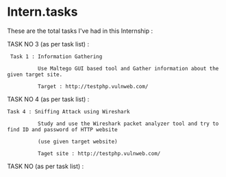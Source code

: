 # Intern.tasks

These are the total tasks I've had in this Internship :

TASK NO 3 (as per task list) :

     Task 1 : Information Gathering
             
              Use Maltego GUI based tool and Gather information about the given target site.
              
              Target : http://testphp.vulnweb.com/

TASK NO 4 (as per task list) :

    Task 4 : Sniffing Attack using Wireshark
              
              Study and use the Wireshark packet analyzer tool and try to find ID and password of HTTP website

              (use given target website)
              
              Taget site : http://testphp.vulnweb.com/


TASK NO  (as per task list) :

